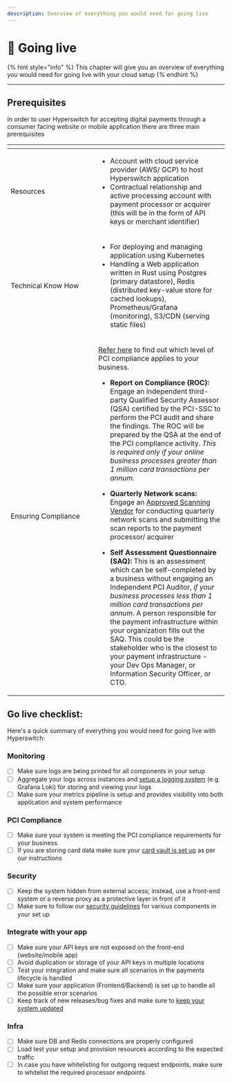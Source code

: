 ```yaml
---
description: Overview of everything you would need for going live
---
```


# 🚀 Going live

{% hint style="info" %}
This chapter will give you an overview of everything you would need for going live with your cloud setup&#x20;
{% endhint %}

***

## Prerequisites

In order to user Hyperswitch for accepting digital payments through a consumer facing website or mobile application there are three main prerequisites

<table data-header-hidden><thead><tr><th width="187"></th><th></th></tr></thead><tbody><tr><td>Resources</td><td><ul><li>Account with cloud service provider (AWS/ GCP) to host Hyperswitch application</li><li>Contractual relationship and active processing account with payment processor or acquirer (this will be in the form of API keys or merchant identifier)</li></ul></td></tr><tr><td>Technical Know How</td><td><ul><li>For deploying and managing application using Kubernetes</li><li>Handling a Web application written in Rust using Postgres (primary datastore), Redis (distributed key-value store for cached lookups), Prometheus/Grafana (monitoring), S3/CDN (serving static files)</li></ul></td></tr><tr><td>Ensuring Compliance </td><td><p><a href="pci-compliance/its-no-rocket-science.md">Refer here</a> to find out which level of PCI compliance applies to your business.</p><ul><li><strong>Report on Compliance (ROC):</strong> Engage an independent third-party Qualified Security Assessor (QSA) certified by the PCI-SSC to perform the PCI audit and share the findings. The ROC will be prepared by the QSA at the end of the PCI compliance activity. <em>This is required only if your online business processes greater than 1 million card transactions per annum.</em></li></ul><ul><li><strong>Quarterly Network scans:</strong> Engage an <a href="https://listings.pcisecuritystandards.org/assessors_and_solutions/approved_scanning_vendors">Approved Scanning Vendor</a> for conducting quarterly network scans and submitting the scan reports to the payment processor/ acquirer</li></ul><ul><li><strong>Self Assessment Questionnaire (SAQ):</strong> This is an assessment which can be self-completed by a business without engaging an Independent PCI Auditor, <em>if your business processes less than 1 million card transactions per annum</em>. A person responsible for the payment infrastructure within your organization fills out the SAQ. This could be the stakeholder who is the closest to your payment infrastructure - your Dev Ops Manager, or Information Security Officer, or CTO.</li></ul></td></tr></tbody></table>

## Go live checklist:

Here's a quick summary of everything you would need for going live with Hyperswitch:

### Monitoring

* [ ] Make sure logs are being printed for all components in your setup
* [ ] Aggregate your logs across instances and [setup a logging system](monitoring.md) (e.g. Grafana Loki) for storing and viewing your logs
* [ ] Make sure your metrics pipeline is setup and provides visibility into both application and system performance

### PCI Compliance

* [ ] Make sure your system is meeting the PCI compliance requirements for your business
* [ ] If you are storing card data make sure your [card vault is set up](broken-reference) as per our instructions

### Security

* [ ] Keep the system hidden from external access; instead, use a front-end system or a reverse proxy as a protective layer in front of it
* [ ] Make sure to follow our [security guidelines](security.md) for various components in your set up

### Integrate with your app

* [ ] Make sure your API keys are not exposed on the front-end (website/mobile app)
* [ ] Avoid duplication or storage of your API keys in multiple locations
* [ ] Test your integration and make sure all scenarios in the payments lifecycle is handled
* [ ] Make sure your application (Frontend/Backend) is set up to handle all the possible error scenarios
* [ ] Keep track of new releases/bug fixes and make sure to [keep your system updated](updates.md)

### Infra

* [ ] Make sure DB and Redis connections are properly configured
* [ ] Load test your setup and provision resources according to the expected traffic
* [ ] In case you have whitelisting for outgoing request endpoints, make sure to whitelist the required processor endpoints
